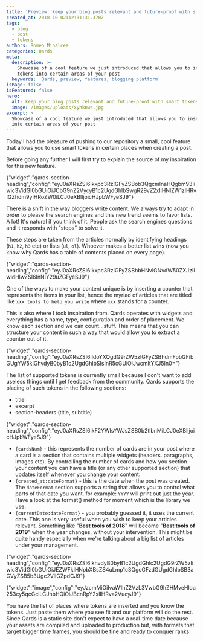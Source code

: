 ```yaml
---
title: 'Preview: keep your blog posts relevant and future-proof with smart tokens'
created_at: 2018-10-02T12:31:31.370Z
tags:
  - blog
  - post
  - tokens
authors: Romeo Mihalcea
categories: Qards
meta:
  description: >-
    Showcase of a cool feature we just introduced that allows you to insert
    tokens into certain areas of your post
  keywords: 'Qards, preview, features, blogging platform'
isPage: false
isFeatured: false
hero:
  alt: keep your blog posts relevant and future-proof with smart tokens
  image: /images/uploads/xyhknws.jpg
excerpt: >
  Showcase of a cool feature we just introduced that allows you to insert tokens
  into certain areas of your post
---
```

Today I had the pleasure of pushing to our repository a small, cool feature that allows you to use smart tokens in certain places when creating a post.

Before going any further I will first try to explain the source of my inspiration for this new feature.

{"widget":"qards-section-heading","config":"eyJ0aXRsZSI6Ikxpc3RzIGFyZSBob3QgcmlnaHQgbm93Iiwic3VidGl0bGUiOiJCbG9nZ2VycyB1c2UgdGhlbSwgR29vZ2xlIHNlZW1zIHRvIGZhdm9yIHRoZW0iLCJ0eXBlIjoicHJpbWFyeSJ9"}

There is a shift in the way bloggers write content. We always try to adapt in order to please the search engines and this new trend seems to favor lists. A lot! It's natural if you think of it. People ask the search engines questions and it responds with "steps" to solve it.

These steps are taken from the articles normally by identifying headings (`h1`, `h2`, `h3` etc) or lists (`ul`, `ol`). Whoever makes a better list wins (now you know why Qards has a table of contents placed on every page).

{"widget":"qards-section-heading","config":"eyJ0aXRsZSI6Ikxpc3RzIGFyZSBhbHNvIGNvdW50ZXJzIiwidHlwZSI6InNlY29uZGFyeSJ9"}

One of the ways to make your content unique is by inserting a counter that represents the items in your list, hence the myriad of articles that are titled like `xxx tools to help you write` where `xxx` stands for a counter.

This is also where I took inspiration from. Qards operates with widgets and everything has a name, type, configuration and order of placement. We know each section and we can count...stuff. This means that you can structure your content in such a way that would allow you to extract a counter out of it.

{"widget":"qards-section-heading","config":"eyJ0aXRsZSI6IldoYXQgdG9rZW5zIGFyZSBhdmFpbGFibGUgYW5kIGhvdyB0byB1c2UgdGhlbSIsInR5cGUiOiJwcmltYXJ5In0="}

The list of supported tokens is currently small because I don't want to add useless things until I get feedback from the community. Qards supports the placing of such tokens in the following sections:

* title
* excerpt
* section-headers (title, subtitle)

{"widget":"qards-section-heading","config":"eyJ0aXRsZSI6IkF2YWlsYWJsZSB0b2tlbnMiLCJ0eXBlIjoicHJpbWFyeSJ9"}

* `{cardsNum}` - this represents the number of cards are in your post where a card is a section that contains multiple widgets (headers. paragraphs, images etc). By controlling the number of cards and how you section your content you can have a title (or any other supported section) that updates itself whenever you change your content.
* `{created_at:dateFormat}` - this is the date when the post was created. The `dateFormat` section supports a string that allows you to control what parts of that date you want. for example: `YYYY` will print out just the year. Have a look at the format() method for moment which is the library we use.
* `{currentDate:dateFormat}` - you probably guessed it, it uses the current date. This one is very useful when you wish to keep your articles relevant. Something like "**Best tools of 2018**" will become "**Best tools of 2019**" when the year changes, without your intervention. This might be quite handy especially when we're talking about a big list of articles under your management.

{"widget":"qards-section-heading","config":"eyJ0aXRsZSI6IkhvdyB0byB1c2UgdGhlc2UgdG9rZW5zIiwic3VidGl0bGUiOiJEZWFkIHNpbXBsZS4uLmp1c3QgcGFzdGUgdGhlbSB3aGVyZSB5b3Ugc2VlIGZpdCJ9"}

{"widget":"image","config":"eyJzcmMiOiIvaW1hZ2VzL3VwbG9hZHMveHloa253cy5qcGciLCJhbHQiOiJBcnRpY2xlIHRva2VucyJ9"}

You have the list of places where tokens are inserted and you know the tokens. Just paste them where you see fit and our platform will do the rest. Since Qards is a static site don't expect to have a real-time date because your assets are compiled and uploaded to production but, with formats that target bigger time frames, you should be fine and ready to conquer ranks.
